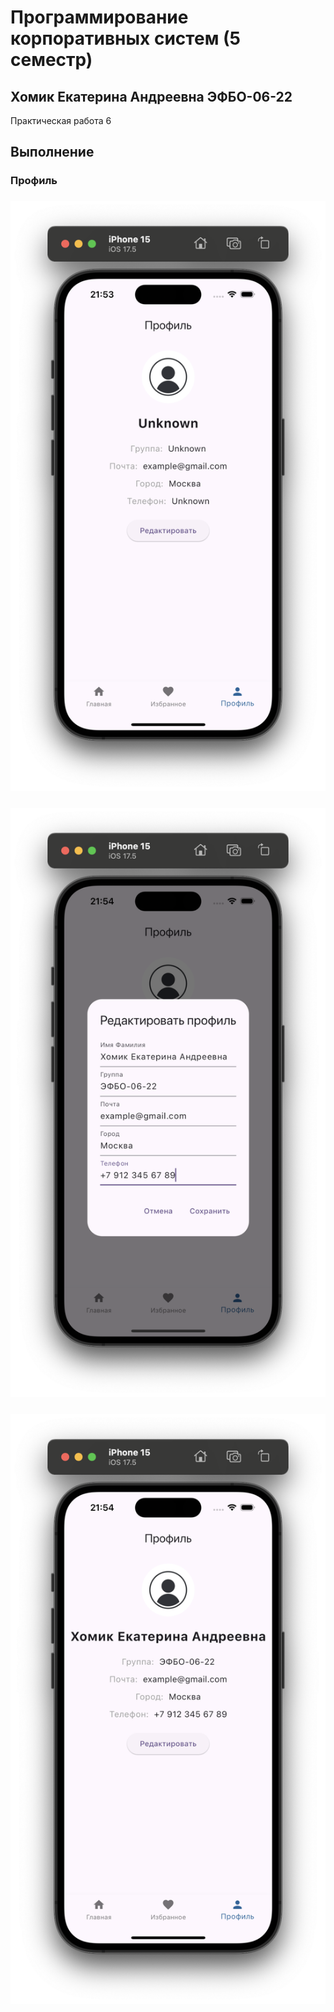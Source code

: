 # Программирование корпоративных систем (5 семестр)

## Хомик Екатерина Андреевна ЭФБО-06-22

Практическая работа 6

## Выполнение

### Профиль 

### ![alt text](<1.До (профиль).png>)
### ![alt text](<2.Редактирование (профиль).png>)
### ![alt text](<3.После (профиль).png>)
